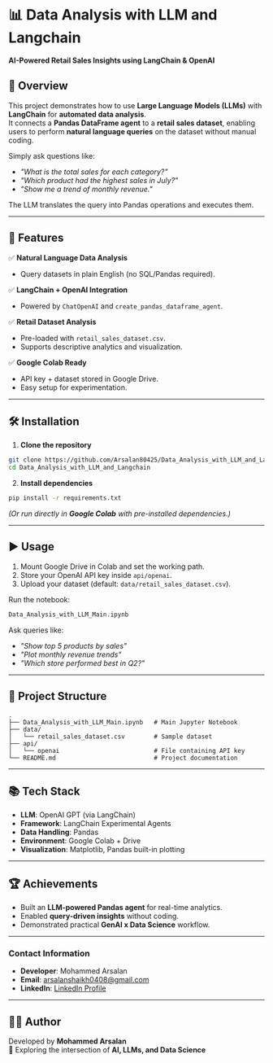 # 📊 Data Analysis with LLM and Langchain  
**AI-Powered Retail Sales Insights using LangChain & OpenAI**  

## 📌 Overview  
This project demonstrates how to use **Large Language Models (LLMs)** with **LangChain** for **automated data analysis**.  
It connects a **Pandas DataFrame agent** to a **retail sales dataset**, enabling users to perform **natural language queries** on the dataset without manual coding.  

Simply ask questions like:  
- *"What is the total sales for each category?"*  
- *"Which product had the highest sales in July?"*  
- *"Show me a trend of monthly revenue."*  

The LLM translates the query into Pandas operations and executes them.  

---

## 🚀 Features  
✅ **Natural Language Data Analysis**  
- Query datasets in plain English (no SQL/Pandas required).  

✅ **LangChain + OpenAI Integration**  
- Powered by `ChatOpenAI` and `create_pandas_dataframe_agent`.  

✅ **Retail Dataset Analysis**  
- Pre-loaded with `retail_sales_dataset.csv`.  
- Supports descriptive analytics and visualization.  

✅ **Google Colab Ready**  
- API key + dataset stored in Google Drive.  
- Easy setup for experimentation.  

---

## 🛠️ Installation  

1. **Clone the repository**  
```bash
git clone https://github.com/Arsalan80425/Data_Analysis_with_LLM_and_Langchain.git
cd Data_Analysis_with_LLM_and_Langchain
```

2. **Install dependencies**  
```bash
pip install -r requirements.txt
```

*(Or run directly in **Google Colab** with pre-installed dependencies.)*  

---

## ▶️ Usage  

1. Mount Google Drive in Colab and set the working path.  
2. Store your OpenAI API key inside `api/openai`.  
3. Upload your dataset (default: `data/retail_sales_dataset.csv`).  

Run the notebook:  
```bash
Data_Analysis_with_LLM_Main.ipynb
```

Ask queries like:  
- *"Show top 5 products by sales"*  
- *"Plot monthly revenue trends"*  
- *"Which store performed best in Q2?"*  

---

## 📂 Project Structure  
```
.
├── Data_Analysis_with_LLM_Main.ipynb   # Main Jupyter Notebook
├── data/
│   └── retail_sales_dataset.csv        # Sample dataset
├── api/
│   └── openai                          # File containing API key
└── README.md                           # Project documentation
```

---

## 📚 Tech Stack  
- **LLM**: OpenAI GPT (via LangChain)  
- **Framework**: LangChain Experimental Agents  
- **Data Handling**: Pandas  
- **Environment**: Google Colab + Drive  
- **Visualization**: Matplotlib, Pandas built-in plotting  

---

## 🏆 Achievements  
- Built an **LLM-powered Pandas agent** for real-time analytics.  
- Enabled **query-driven insights** without coding.  
- Demonstrated practical **GenAI x Data Science** workflow.  

---

### Contact Information
- **Developer**: Mohammed Arsalan  
- **Email**: arsalanshaikh0408@gmail.com  
- **LinkedIn**: [LinkedIn Profile](http://www.linkedin.com/in/mohammed-arsalan-58543a305)  

---

## 👨‍💻 Author  
Developed by **Mohammed Arsalan**  
🎯 Exploring the intersection of **AI, LLMs, and Data Science**  

